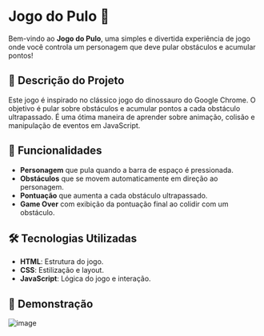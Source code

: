 # Jogo do Pulo 🦘

Bem-vindo ao **Jogo do Pulo**, uma simples e divertida experiência de jogo onde você controla um personagem que deve pular obstáculos e acumular pontos!

## 🚀 Descrição do Projeto

Este jogo é inspirado no clássico jogo do dinossauro do Google Chrome. O objetivo é pular sobre obstáculos e acumular pontos a cada obstáculo ultrapassado. É uma ótima maneira de aprender sobre animação, colisão e manipulação de eventos em JavaScript.

## 📜 Funcionalidades

- **Personagem** que pula quando a barra de espaço é pressionada.
- **Obstáculos** que se movem automaticamente em direção ao personagem.
- **Pontuação** que aumenta a cada obstáculo ultrapassado.
- **Game Over** com exibição da pontuação final ao colidir com um obstáculo.

## 🛠️ Tecnologias Utilizadas

- **HTML**: Estrutura do jogo.
- **CSS**: Estilização e layout.
- **JavaScript**: Lógica do jogo e interação.

## 📸 Demonstração
![image](https://github.com/user-attachments/assets/837550d2-8c33-4d7a-9a91-44d387cd7cfd)

